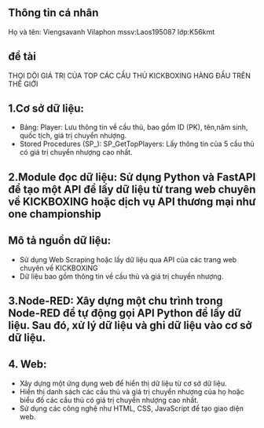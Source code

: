 
## Thông tin cá nhân
Họ và tên: Viengsavanh Vilaphon
mssv:Laos195087
lớp:K56kmt
## đề tài
THOI DÕI GIÁ TRỊ CỦA TOP CÁC CẦU THỦ KICKBOXING HÀNG ĐẦU TRÊN THẾ GIỚI

## 1.Cơ sở dữ liệu:
- Bảng: Player: Lưu thông tin về cầu thủ, bao gồm ID (PK), tên,năm sinh, quốc tịch, giá trị chuyển nhượng.
- Stored Procedures (SP_): SP_GetTopPlayers: Lấy thông tin của 5 cầu thủ có giá trị chuyển nhượng cao nhất.
## 2.Module đọc dữ liệu: Sử dụng Python và FastAPI để tạo một API để lấy dữ liệu từ trang web chuyên về KICKBOXING  hoặc dịch vụ API thương mại như one championship
## Mô tả nguồn dữ liệu:

- Sử dụng Web Scraping hoặc lấy dữ liệu qua API của các trang web chuyên về KICKBOXING 
- Dữ liệu bao gồm thông tin về cầu thủ và giá trị chuyển nhượng.
 ## 3.Node-RED: Xây dựng một chu trình trong Node-RED để tự động gọi API Python để lấy dữ liệu. Sau đó, xử lý dữ liệu và ghi dữ liệu vào cơ sở dữ liệu.

## 4. Web:

- Xây dựng một ứng dụng web để hiển thị dữ liệu từ cơ sở dữ liệu.
- Hiển thị danh sách các cầu thủ và giá trị chuyển nhượng của họ hoặc biểu đồ các cầu thủ có giá trị chuyển nhượng cao nhất.
- Sử dụng các công nghệ như HTML, CSS, JavaScript để tạo giao diện web.
